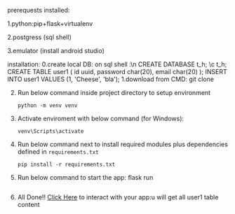 prerequests installed:

1.python:pip+flask+virtualenv

2.postgress (sql shell)

3.emulator (install android studio)

installation:
0.create local DB:
       on  sql shell :\n
                  CREATE DATABASE t_h;
                  \c t_h;
            	CREATE TABLE user1 (
            	id  uuid, 
            	password  char(20),
            	email char(20)
            	);
            	INSERT INTO user1 VALUES (1, 'Cheese', 'bla');
1.download from CMD:
      git clone <this repo url>
     
      
2. Run below command inside project directory to setup environment
      ```console
      python -m venv venv
      ```

3. Activate enviroment with below command (for Windows):
      ```console
      venv\Scripts\activate
      ```

4. Run below command next to install required modules plus dependencies defined in `requirements.txt`
      ```console
      pip install -r requirements.txt
      ```

5. Run below command to start the app:
     flask run
      ```

6. All Done!! [Click Here](http://localhost:5000/) to interact with your app:u will get all user1 table content


